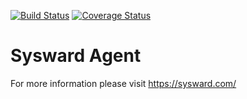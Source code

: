 [![Build Status](https://travis-ci.org/sysward/sysward-agent.svg?branch=master)](https://travis-ci.org/sysward/sysward-agent) [![Coverage Status](https://img.shields.io/coveralls/sysward/sysward-agent.svg)](https://coveralls.io/r/sysward/sysward-agent?branch=master)

# Sysward Agent

For more information please visit https://sysward.com/

